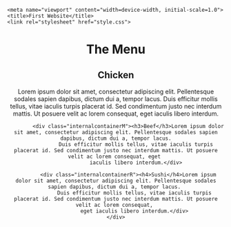 
<html lang="en"><head><meta http-equiv="Content-Type" content="text/html; charset=UTF-8">
    
    <meta name="viewport" content="width=device-width, initial-scale=1.0">
    <title>First Website</title>
    <link rel="stylesheet" href="style.css">
</head>
<body>
    <script src="style.css"></script>
    <header>
        <div class="main">
        <h1>The Menu</h1>
    </style>
    <div class="holdingcontainer">
        <div class="internalcontainerL"><h2>Chicken</h2>Lorem ipsum dolor sit amet, consectetur adipiscing elit. Pellentesque 
            sodales sapien dapibus, dictum dui a, tempor lacus. Duis efficitur mollis tellus, vitae iaculis turpis placerat id. 
            Sed condimentum justo nec interdum mattis. Ut posuere velit ac lorem consequat, eget iaculis libero interdum.</div>

            <div class="internalcontainerM"><h3>Beef</h3>Lorem ipsum dolor sit amet, consectetur adipiscing elit. Pellentesque sodales sapien dapibus, dictum dui a, tempor lacus.
                 Duis efficitur mollis tellus, vitae iaculis turpis placerat id. Sed condimentum justo nec interdum mattis. Ut posuere velit ac lorem consequat, eget 
                 iaculis libero interdum.</div>
            
            <div class="internalcontainerR"><h4>Sushi</h4>Lorem ipsum dolor sit amet, consectetur adipiscing elit. Pellentesque sodales sapien dapibus, dictum dui a, tempor lacus. 
                Duis efficitur mollis tellus, vitae iaculis turpis placerat id. Sed condimentum justo nec interdum mattis. Ut posuere velit ac lorem consequat, 
                eget iaculis libero interdum.</div>
    </div>
    
</div></header></body></html>
